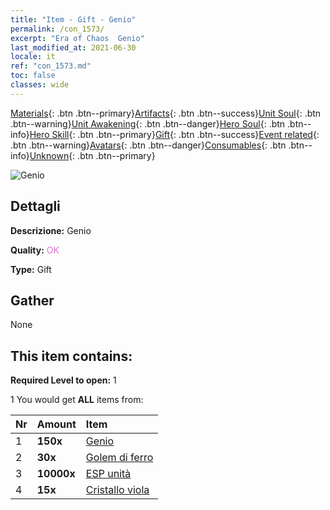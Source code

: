 ```yaml
---
title: "Item - Gift - Genio"
permalink: /con_1573/
excerpt: "Era of Chaos  Genio"
last_modified_at: 2021-06-30
locale: it
ref: "con_1573.md"
toc: false
classes: wide
---
```

 [Materials](/ItemsIT/){: .btn .btn--primary}[Artifacts](/ItemsIT/Artifacts/){: .btn .btn--success}[Unit Soul](/ItemsIT/UnitSoul/){: .btn .btn--warning}[Unit Awakening](/ItemsIT/UnitAwakening/){: .btn .btn--danger}[Hero Soul](/ItemsIT/HeroSoul/){: .btn .btn--info}[Hero Skill](/ItemsIT/HeroSkill/){: .btn .btn--primary}[Gift](/ItemsIT/Gift/){: .btn .btn--success}[Event related](/ItemsIT/Events/){: .btn .btn--warning}[Avatars](/ItemsIT/Avatars/){: .btn .btn--danger}[Consumables](/ItemsIT/Consumables/){: .btn .btn--info}[Unknown](/ItemsIT/Unknown/){: .btn .btn--primary}

 ![Genio](/images/t/i_907079.png)

## Dettagli
 **Descrizione:** Genio

 **Quality:** <span style="color: #DA70D6">OK</span>

 **Type:** Gift

## Gather

  None

## This item contains:

 **Required Level to open:** 1

 1 You would get **ALL** items  from:

  | Nr | Amount |     Item    |
  |:---|:-------|:------------|
  | 1 |  **150x** | [Genio](/ItemsIT/unt_239/) |  | 
  | 2 |  **30x** | [Golem di ferro](/ItemsIT/unt_237/) |  | 
  | 3 |  **10000x** | [ESP unità](/ItemsIT/con_902/) |  | 
  | 4 |  **15x** | [Cristallo viola](/ItemsIT/con_720/) |  | 
